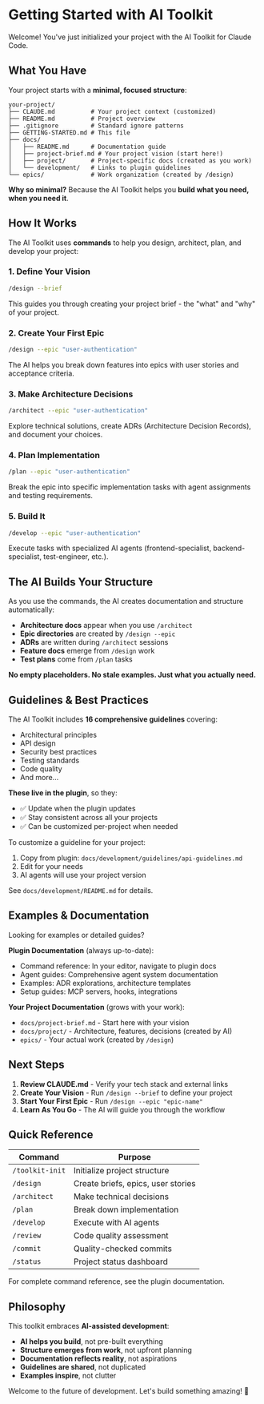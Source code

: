 # Getting Started with AI Toolkit

Welcome! You've just initialized your project with the AI Toolkit for Claude Code.

## What You Have

Your project starts with a **minimal, focused structure**:

```
your-project/
├── CLAUDE.md          # Your project context (customized)
├── README.md          # Project overview
├── .gitignore         # Standard ignore patterns
├── GETTING-STARTED.md # This file
├── docs/
│   ├── README.md      # Documentation guide
│   ├── project-brief.md # Your project vision (start here!)
│   ├── project/       # Project-specific docs (created as you work)
│   └── development/   # Links to plugin guidelines
└── epics/             # Work organization (created by /design)
```

**Why so minimal?** Because the AI Toolkit helps you **build what you need, when you need it**.

## How It Works

The AI Toolkit uses **commands** to help you design, architect, plan, and develop your project:

### 1. Define Your Vision
```bash
/design --brief
```
This guides you through creating your project brief - the "what" and "why" of your project.

### 2. Create Your First Epic
```bash
/design --epic "user-authentication"
```
The AI helps you break down features into epics with user stories and acceptance criteria.

### 3. Make Architecture Decisions
```bash
/architect --epic "user-authentication"
```
Explore technical solutions, create ADRs (Architecture Decision Records), and document your choices.

### 4. Plan Implementation
```bash
/plan --epic "user-authentication"
```
Break the epic into specific implementation tasks with agent assignments and testing requirements.

### 5. Build It
```bash
/develop --epic "user-authentication"
```
Execute tasks with specialized AI agents (frontend-specialist, backend-specialist, test-engineer, etc.).

## The AI Builds Your Structure

As you use the commands, the AI creates documentation and structure automatically:

- **Architecture docs** appear when you use `/architect`
- **Epic directories** are created by `/design --epic`
- **ADRs** are written during `/architect` sessions
- **Feature docs** emerge from `/design` work
- **Test plans** come from `/plan` tasks

**No empty placeholders. No stale examples. Just what you actually need.**

## Guidelines & Best Practices

The AI Toolkit includes **16 comprehensive guidelines** covering:
- Architectural principles
- API design
- Security best practices
- Testing standards
- Code quality
- And more...

**These live in the plugin**, so they:
- ✅ Update when the plugin updates
- ✅ Stay consistent across all your projects
- ✅ Can be customized per-project when needed

To customize a guideline for your project:
1. Copy from plugin: `docs/development/guidelines/api-guidelines.md`
2. Edit for your needs
3. AI agents will use your project version

See `docs/development/README.md` for details.

## Examples & Documentation

Looking for examples or detailed guides?

**Plugin Documentation** (always up-to-date):
- Command reference: In your editor, navigate to plugin docs
- Agent guides: Comprehensive agent system documentation
- Examples: ADR explorations, architecture templates
- Setup guides: MCP servers, hooks, integrations

**Your Project Documentation** (grows with your work):
- `docs/project-brief.md` - Start here with your vision
- `docs/project/` - Architecture, features, decisions (created by AI)
- `epics/` - Your actual work (created by `/design`)

## Next Steps

1. **Review CLAUDE.md** - Verify your tech stack and external links
2. **Create Your Vision** - Run `/design --brief` to define your project
3. **Start Your First Epic** - Run `/design --epic "epic-name"`
4. **Learn As You Go** - The AI will guide you through the workflow

## Quick Reference

| Command | Purpose |
|---------|---------|
| `/toolkit-init` | Initialize project structure |
| `/design` | Create briefs, epics, user stories |
| `/architect` | Make technical decisions |
| `/plan` | Break down implementation |
| `/develop` | Execute with AI agents |
| `/review` | Code quality assessment |
| `/commit` | Quality-checked commits |
| `/status` | Project status dashboard |

For complete command reference, see the plugin documentation.

## Philosophy

This toolkit embraces **AI-assisted development**:

- **AI helps you build**, not pre-built everything
- **Structure emerges from work**, not upfront planning
- **Documentation reflects reality**, not aspirations
- **Guidelines are shared**, not duplicated
- **Examples inspire**, not clutter

Welcome to the future of development. Let's build something amazing! 🚀
